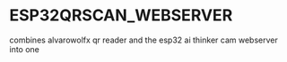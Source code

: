 # ESP32QRSCAN_WEBSERVER
combines alvarowolfx qr reader and the esp32 ai thinker cam webserver into one
